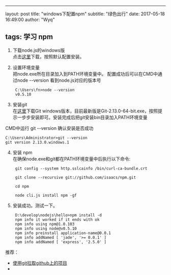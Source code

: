 
---
layout:     post
title:      "windows下配置npm"
subtitle:   "绿色出行"
date:       2017-05-18 16:49:00
author:     "Wyq"

tags:
   学习 
   npm
---
1. 下载node.js的windows版  
点击[这里](https://nodejs.org/en/download/)下载，按照默认配置安装。
2. 设置环境变量   
把node.exe所在目录加入到PATH环境变量中。
配置成功后可以在CMD中通过node --version 看到node.js对应的版本号

        C:\Users\fn>node --version
        v0.5.10

3. 安装git  
在[这里](https://git-for-windows.github.io/)下载Git windows版本，目前最新版是Git-2.13.0-64-bit.exe，按照提示一步步安装即可。安装完成后把git安装bin目录加入PATH环境变量

 CMD中运行 git --version 确认安装是否成功

    C:\Users\Administrator>git --version
    git version 2.13.0.windows.1
4. 安装 npm  
在确保node.exe和git都在PATH环境变量中后执行以下命令:

        git config --system http.sslcainfo /bin/curl-ca-bundle.crt
        
        git clone --recursive git://github.com/isaacs/npm.git
        
        cd npm
        
        node cli.js install npm -gf
        
5. 安装成功。测试一下。

        D:\develop\nodejs\hello>npm install -d
        npm info it worked if it ends with ok
        npm info using npm@1.0.103
        npm info using node@v0.5.10
        npm info preinstall application-name@0.0.1
        npm info addNamed [ 'jade', '>= 0.0.1' ]
        npm info addNamed [ 'express', '2.5.0' ]
        
        
        
推荐：

* [使用git拉取github上的项目](http://www.cnblogs.com/real-me/p/6528426.html)
* 

